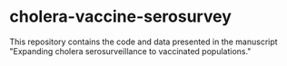 # cholera-vaccine-serosurvey
 

This repository contains the code and data presented in the manuscript "Expanding cholera serosurveillance to vaccinated populations."
